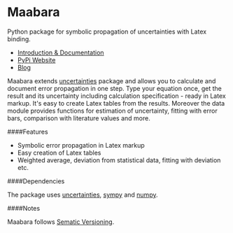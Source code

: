 Maabara
=======

Python package for symbolic propagation of uncertainties with Latex binding.

* [Introduction & Documentation](http://maabara.nocio.de/)
* [PyPi Website](https://pypi.python.org/pypi/maabara)
* [Blog](http://www.nocio.de)

Maabara extends [uncertainties](http://pythonhosted.org/uncertainties/) package and allows you to calculate and document error propagation in one step. Type your equation once, get the result and its uncertainty including calculation specification - ready in Latex markup. It's easy to create Latex tables from the results. Moreover the data module provides functions for estimation of uncertainty, fitting with error bars, comparison with literature values and more.

####Features
- Symbolic error propagation in Latex markup
- Easy creation of Latex tables
- Weighted average, deviation from statistical data, fitting with deviation etc.

####Dependencies

The package uses [uncertainties](http://pythonhosted.org/uncertainties/), [sympy](http://sympy.org/en/index.html) and [numpy](http://www.numpy.org/).

####Notes

Maabara follows [Sematic Versioning](http://www.semver.org).